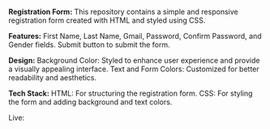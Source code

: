 **Registration Form:**
This repository contains a simple and responsive registration form created with HTML and styled using CSS.

**Features:**
First Name, Last Name, Gmail, Password, Confirm Password, and Gender fields.
Submit button to submit the form.

**Design:**
Background Color: Styled to enhance user experience and provide a visually appealing interface.
Text and Form Colors: Customized for better readability and aesthetics.

**Tech Stack:**
HTML: For structuring the registration form.
CSS: For styling the form and adding background and text colors.

Live:
